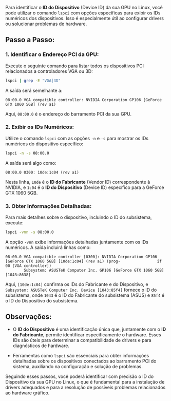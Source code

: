 Para identificar o **ID do Dispositivo** (Device ID) da sua GPU no Linux, você pode utilizar o comando `lspci` com opções específicas para exibir os IDs numéricos dos dispositivos. Isso é especialmente útil ao configurar drivers ou solucionar problemas de hardware.

## Passo a Passo:

### 1. Identificar o Endereço PCI da GPU:

Execute o seguinte comando para listar todos os dispositivos PCI relacionados a controladores VGA ou 3D:

```bash
lspci | grep -E "VGA|3D"
```

A saída será semelhante a:

```
08:00.0 VGA compatible controller: NVIDIA Corporation GP106 [GeForce GTX 1060 5GB] (rev a1)
```

Aqui, `08:00.0` é o endereço do barramento PCI da sua GPU.

### 2. Exibir os IDs Numéricos:

Utilize o comando `lspci` com as opções `-n` e `-s` para mostrar os IDs numéricos do dispositivo específico:

```bash
lspci -n -s 08:00.0
```

A saída será algo como:

```
08:00.0 0300: 10de:1c04 (rev a1)
```

Nesta linha, `10de` é o **ID do Fabricante** (Vendor ID) correspondente à NVIDIA, e `1c04` é o **ID do Dispositivo** (Device ID) específico para a GeForce GTX 1060 5GB.

### 3. Obter Informações Detalhadas:

Para mais detalhes sobre o dispositivo, incluindo o ID do subsistema, execute:

```bash
lspci -vnn -s 08:00.0
```

A opção `-vnn` exibe informações detalhadas juntamente com os IDs numéricos. A saída incluirá linhas como:

```
08:00.0 VGA compatible controller [0300]: NVIDIA Corporation GP106 [GeForce GTX 1060 5GB] [10de:1c04] (rev a1) (prog-                if 00 [VGA controller])
        Subsystem: ASUSTeK Computer Inc. GP106 [GeForce GTX 1060 5GB] [1043:8638]

```

Aqui, `[10de:1c04]` confirma os IDs do Fabricante e do Dispositivo, e `Subsystem: ASUSTeK Computer Inc. Device [1043:85f4]` fornece o ID do subsistema, onde `1043` é o ID do Fabricante do subsistema (ASUS) e `85f4` é o ID do Dispositivo do subsistema.

## Observações:

- O **ID do Dispositivo** é uma identificação única que, juntamente com o **ID do Fabricante**, permite identificar especificamente o hardware. Esses IDs são úteis para determinar a compatibilidade de drivers e para diagnósticos de hardware.

- Ferramentas como `lspci` são essenciais para obter informações detalhadas sobre os dispositivos conectados ao barramento PCI do sistema, auxiliando na configuração e solução de problemas.

Seguindo esses passos, você poderá identificar com precisão o ID do Dispositivo da sua GPU no Linux, o que é fundamental para a instalação de drivers adequados e para a resolução de possíveis problemas relacionados ao hardware gráfico. 
